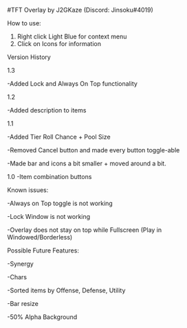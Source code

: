 #TFT Overlay by J2GKaze (Discord: Jinsoku#4019)

How to use:
1. Right click Light Blue for context menu
2. Click on Icons for information

Version History

1.3

-Added Lock and Always On Top functionality

1.2

-Added description to items


1.1

-Added Tier Roll Chance + Pool Size

-Removed Cancel button and made every button toggle-able

-Made bar and icons a bit smaller + moved around a bit.

1.0
-Item combination buttons

Known issues:

-Always on Top toggle is not working

-Lock Window is not working

-Overlay does not stay on top while Fullscreen (Play in Windowed/Borderless)

Possible Future Features:

-Synergy

-Chars

-Sorted items by Offense, Defense, Utility

-Bar resize

-50% Alpha Background
